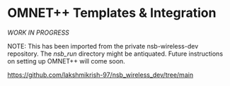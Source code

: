 # OMNET++ Templates & Integration

*WORK IN PROGRESS*

NOTE: This has been imported from the private nsb-wireless-dev repository. The *nsb_run* directory might be antiquated. Future instructions on setting up OMNET++ will come soon.

https://github.com/lakshmikrish-97/nsb_wireless_dev/tree/main